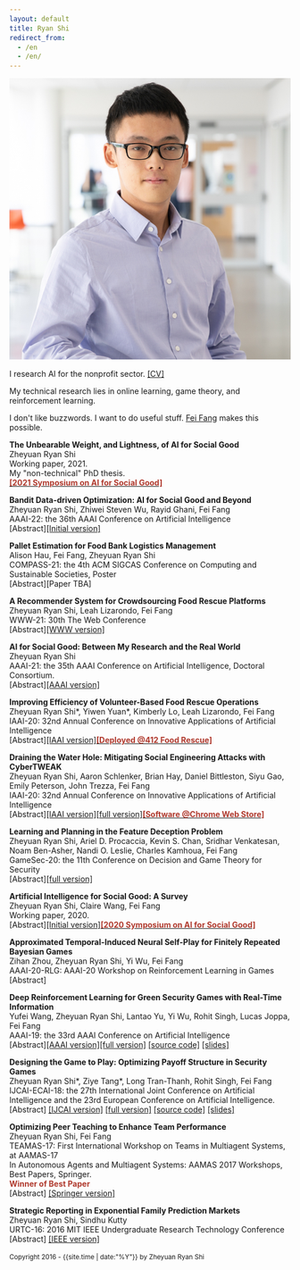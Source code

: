 ```yaml
---
layout: default
title: Ryan Shi
redirect_from:
  - /en
  - /en/
---
```


<style>
.special {
  color: #4D97AF;
}
</style>

<img class="profile-picture" src="assets/ryan.jpg">


I research AI for the nonprofit sector. [[CV]](assets/RS_CV_web.pdf)

My technical research lies in online learning, game theory, and reinforcement learning.

I don't like buzzwords. I want to do useful stuff. [Fei Fang](https://feifang.info/) makes this possible.

<!-- [<b><font color="#B03A2E">2021 Symposium on AI for Social Good, April 30, 2021.</font></b>](http://aiandsocialgood.org/aisoc21) -->

<script>
function absCHF(Id) {
    var x = document.getElementById(Id);
    if (x.style.display === "none") {
        x.style.display = "block";
    } else {
        x.style.display = "none";
    }
}
</script>

**The Unbearable Weight, and Lightness, of AI for Social Good**
<br>
Zheyuan Ryan Shi
<br>
Working paper, 2021.
<br>
My "non-technical" PhD thesis.
<br>
[<b><font color="#B03A2E">[2021 Symposium on AI for Social Good]</font></b>](http://aiandsocialgood.org/aisoc21)


**Bandit Data-driven Optimization: AI for Social Good and Beyond**
<br>
Zheyuan Ryan Shi, Zhiwei Steven Wu, Rayid Ghani, Fei Fang
<br>
AAAI-22: the 36th AAAI Conference on Artificial Intelligence
<br>
<a id="abs-bandit-button" onclick="absCHF('abs-bandit')">[Abstract]</a>[[Initial version]](https://arxiv.org/abs/2008.11707)
<div id="abs-bandit" style="display:none;">
<blockquote>The use of machine learning (ML) systems in real-world applications entails more than just a prediction algorithm. AI for social good applications, and many real-world ML tasks in general, feature an iterative process which joins prediction, optimization, and data acquisition happen in a loop. We introduce bandit data-driven optimization, the first iterative prediction-prescription framework to formally analyze this practical routine. Bandit data-driven optimization combines the advantages of online bandit learning and offline predictive analytics in an integrated framework. It offers a flexible setup to reason about unmodeled policy objectives and unforeseen consequences. We propose PROOF, the first algorithm for this framework and show that it achieves no-regret. Using numerical simulations, we show that PROOF achieves superior performance over existing baseline.</blockquote>
</div>

**Pallet Estimation for Food Bank Logistics Management**
<br>
Alison Hau, Fei Fang, Zheyuan Ryan Shi
<br>
COMPASS-21: the 4th ACM SIGCAS Conference on Computing and Sustainable Societies, Poster
<br>
<a id="abs-fbcompass-button" onclick="absCHF('abs-fbcompass')">[Abstract]</a>[Paper TBA]
<div id="abs-fbcompass" style="display:none;">
<blockquote>Food banks provide communities and organizations with food for those in need. One challenge they face is properly estimating the resources needed to fulfill orders. Estimating the number of shipping pallets needed for each order is an important step in allocating these resources, and coupled with limited data, provides a challenging mental task which the food bank staff grapple with on a daily basis. We provide an algorithm to estimate the number of pallets needed for an order based on the quantity of products, the known products-per-tier, and tiers-per-pallet values, as well as a scheme for testing this algorithm with limited data from the food bank. The algorithm aids in resource allocation by reducing uncertainty in the number of pallets needed.</blockquote>
</div>


**A Recommender System for Crowdsourcing Food Rescue Platforms**
<br>
Zheyuan Ryan Shi, Leah Lizarondo, Fei Fang
<br>
WWW-21: 30th The Web Conference
<br>
<a id="abs-frrecsys-button" onclick="absCHF('abs-frrecsys')">[Abstract]</a>[[WWW version]](https://dl.acm.org/doi/abs/10.1145/3442381.3449787)
<div id="abs-frrecsys" style="display:none;">
<blockquote>The challenges of food waste and insecurity arise in wealthy and developing nations alike, impacting millions of livelihoods. The ongoing pandemic only exacerbates the problem. A major force to combat food waste and insecurity, food rescue (FR) organizations match food donations to the non-profits that serve low-resource communities. Since they rely on external volunteers to pick up and deliver the food, some FRs use web-based mobile applications to reach the right set of volunteers. In this paper, we propose the first machine learning based model to improve volunteer engagement in the food waste and security domain. We (1) develop a recommender system to send push notifications to the most likely volunteers for each given rescue, (2) leverage a mathematical programming based approach to diversify our recommendations, and (3) propose an online algorithm to dynamically select the volunteers to notify without the knowledge of future rescues. Our recommendation system improves the hit ratio from 44% achieved by the previous method to 73%. A pilot study of our method is scheduled to take place in the near future.</blockquote>
</div>

**AI for Social Good: Between My Research and the Real World**
<br>
Zheyuan Ryan Shi
<br>
AAAI-21: the 35th AAAI Conference on Artificial Intelligence, Doctoral Consortium.
<br>
<a id="abs-aaaidc-button" onclick="absCHF('abs-aaaidc')">[Abstract]</a>[[AAAI version]](https://ojs.aaai.org/index.php/AAAI/article/view/17863)
<div id="abs-aaaidc" style="display:none;">
<blockquote>AI for social good (AI4SG) is a research theme that aims to use and advance AI to improve the well-being of society. My work on AI4SG builds a two-way bridge between the research world and the real world. Using my unique experience in food waste and security, I propose applied AI4SG research that directly addresses real-world challenges which have received little attention from the community. Drawing from my experience in various AI4SG application domains, I propose bandit data-driven optimization, the first iterative prediction-prescription framework and a no-regret algorithm PROOF. I will apply PROOF back to my applied work on AI4SG, thereby closing the loop in a single framework.</blockquote>
</div>


**Improving Efficiency of Volunteer-Based Food Rescue Operations**
<br>
Zheyuan Ryan Shi\*, Yiwen Yuan\*, Kimberly Lo, Leah Lizarondo, Fei Fang
<br>
IAAI-20: 32nd Annual Conference on Innovative Applications of Artificial Intelligence
<br>
<a id="abs-iaai20fr-button" onclick="absCHF('abs-iaai20fr')">[Abstract]</a>[[IAAI version]](https://aaai.org/ojs/index.php/AAAI/article/view/7051)[<b><font color="#B03A2E">[Deployed @412 Food Rescue]</font></b>](https://412foodrescue.org/)
<div id="abs-iaai20fr" style="display:none;">
<blockquote>Food waste and food insecurity are two challenges that coexist in many communities. To mitigate the problem, food
rescue platforms match excess food with the communities in need, and leverage external volunteers to transport the food. However, the external volunteers bring significant uncertainty to the food rescue operation. We work with a large food rescue organization to predict the uncertainty and furthermore to find ways to reduce the human dispatcher’s workload and the redundant notifications sent to volunteers. We make two main contributions. (1) We train a stacking model which predicts whether a rescue will be claimed with high precision and AUC. This model can help the dispatcher better plan for backup options and alleviate their uncertainty. (2) We develop a data-driven optimization algorithm to compute the optimal intervention and notification scheme. The algorithm uses a novel counterfactual data generation approach and the branch and bound framework. Our result reduces the number of notifications and interventions required in the food rescue operation. We are working with the organization to deploy our results in the near future.</blockquote>
</div>

**Draining the Water Hole: Mitigating Social Engineering Attacks with CyberTWEAK**
<br>
Zheyuan Ryan Shi, Aaron Schlenker, Brian Hay, Daniel Bittleston, Siyu Gao, Emily Peterson, John Trezza, Fei Fang
<br>
IAAI-20: 32nd Annual Conference on Innovative Applications of Artificial Intelligence
<br>
<a id="abs-iaai20sed-button" onclick="absCHF('abs-iaai20sed')">[Abstract]</a>[[IAAI version]](https://aaai.org/ojs/index.php/AAAI/article/view/7050)[[full version]](https://arxiv.org/abs/1901.00586)[<b><font color="#B03A2E">[Software @Chrome Web Store]</font></b>](http://bit.ly/CyberTWEAK)
<div id="abs-iaai20sed" style="display:none;">
<blockquote>Cyber adversaries have increasingly leveraged social engineering attacks to breach large organizations and threaten the well-being of today's online users. One clever technique, the "watering hole" attack, compromises a legitimate website to execute drive-by download attacks by redirecting users to another malicious domain. We introduce a game-theoretic model that captures the salient aspects for an organization protecting itself from a watering hole attack by altering the environment information in web traffic so as to deceive the attackers. Our main contributions are (1) a novel Social Engineering Deception (SED) game model that features a continuous action set for the attacker, (2) an in-depth analysis of the SED model to identify computationally feasible real-world cases, and (3) the CyberTWEAK algorithm which solves for the optimal protection policy. To illustrate the potential use of our framework, we built a browser extension based on our algorithms which is now publicly available online. The CyberTWEAK extension will be vital to the continued development and deployment of countermeasures for social engineering.</blockquote>
</div>

**Learning and Planning in the Feature Deception Problem**
<br>
Zheyuan Ryan Shi, Ariel D. Procaccia, Kevin S. Chan, Sridhar Venkatesan, Noam Ben-Asher, Nandi O. Leslie, Charles Kamhoua, Fei Fang
<br>
GameSec-20: the 11th Conference on Decision and Game Theory for Security
<br>
<a id="abs-fdg-button" onclick="absCHF('abs-fdg19')">[Abstract]</a>[[full version]](https://arxiv.org/abs/1905.04833)
<div id="abs-fdg19" style="display:none;">
<blockquote>Today's high-stakes adversarial interactions feature attackers who constantly breach the ever-improving security measures. Deception mitigates the defender's loss by misleading the attacker to make suboptimal decisions. In order to formally reason about deception, we introduce the feature deception problem (FDP), a domain-independent model and present a learning and planning framework for finding the optimal deception strategy, taking into account the adversary's preferences which are initially unknown to the defender. We make the following contributions. (1) We show that we can uniformly learn the adversary's preferences using data from a modest number of deception strategies. (2) We propose an approximation algorithm for finding the optimal deception strategy given the learned preferences and show that the problem is NP-hard. (3) We perform extensive experiments to validate our methods and results. In addition, we provide a case study of the credit bureau network to illustrate how FDP implements deception on a real-world problem.</blockquote>
</div>

**Artificial Intelligence for Social Good: A Survey**
<br>
Zheyuan Ryan Shi, Claire Wang, Fei Fang
<br>
Working paper, 2020.
<br>
<a id="abs-ai4sg-button" onclick="absCHF('abs-ai4sg')">[Abstract]</a>[[Initial version]](https://arxiv.org/abs/2001.01818)[<b><font color="#B03A2E">[2020 Symposium on AI for Social Good]</font></b>](http://aiandsocialgood.org/aisoc20)
<div id="abs-ai4sg" style="display:none;">
<blockquote>Artificial intelligence for social good (AI4SG) is a research theme that aims to use and advance artificial intelligence to address societal issues and improve the well-being of the world. AI4SG has received lots of attention from the research community in the past decade with several successful applications. Building on the most comprehensive collection of the AI4SG literature to date with over 1000 contributed papers, we provide a detailed account and analysis of the work under the theme in the following ways. (1) We quantitatively analyze the distribution and trend of the AI4SG literature in terms of application domains and AI techniques used. (2) We propose three conceptual methods to systematically group the existing literature and analyze the eight AI4SG application domains in a unified framework. (3) We distill five research topics that represent the common challenges in AI4SG across various application domains. (4) We discuss five issues that, we hope, can shed light on the future development of the AI4SG research.</blockquote>
</div>


**Approximated Temporal-Induced Neural Self-Play for Finitely Repeated Bayesian Games**
<br>
Zihan Zhou, Zheyuan Ryan Shi, Yi Wu, Fei Fang
<br>
AAAI-20-RLG: AAAI-20 Workshop on Reinforcement Learning in Games
<br>
<a id="abs-pbne-button" onclick="absCHF('abs-pbne20')">[Abstract]</a>
<div id="abs-pbne20" style="display:none;">
<blockquote>In two-player finitely repeated Bayesian games with one-sided incomplete information, there is a natural information asymmetry among the players. In each round of the game, the player with information disadvantage needs to infer the other player’s type from their actions. The other player, knowing that their actions reveal information about themselves, will balance between playing myopically and maintaining information advantage to maximize their accumulated payoff in the long-run, which can lead to deceptive actions. Computing the Perfect Bayesian Nash Equilibrium (PBNE) in such games can be computationally intractable for large games. In this paper, we propose a new learning-based framework to approximate PBNEs, which uses non-parametric approximation and reinforcement learning from self-play. Our initial results show that it can improve the scalability over existing methods and lead to strategy profiles that are close to PBNEs.</blockquote>
</div>

**Deep Reinforcement Learning for Green Security Games with Real-Time Information**
<br>
Yufei Wang, Zheyuan Ryan Shi, Lantao Yu, Yi Wu, Rohit Singh, Lucas Joppa, Fei Fang
<br>
AAAI-19: the 33rd AAAI Conference on Artificial Intelligence
<br>
<a id="abs-aaai19-button" onclick="absCHF('abs-aaai19')">[Abstract]</a>[[AAAI version]](https://www.aaai.org/ojs/index.php/AAAI/article/view/3941)[[full version]](https://arxiv.org/abs/1811.02483) [[source code]](https://github.com/AIandSocialGoodLab/DeDOL) [[slides]](/papers/2019_AAAI_RL4SG_slides.pdf)  
<div id="abs-aaai19" style="display:none;">
<blockquote>Green Security Games (GSGs) have been proposed and applied to optimize patrols conducted by law enforcement agencies in green security domains such as combating poaching, illegal logging and overfishing. However, real-time information such as footprints and agents' subsequent actions upon receiving the information, e.g., rangers following the footprints to chase the poacher, have been neglected in previous work. To fill the gap, we first propose a new game model GSG-I which augments GSGs with sequential movement and the vital element of real-time information. Second, we design a novel deep reinforcement learning-based algorithm, DeDOL, to compute a patrolling strategy that adapts to the real-time information against a best-responding attacker. DeDOL is built upon the double oracle framework and the policy-space response oracle, solving a restricted game and iteratively adding best response strategies to it through training deep Q-networks. Exploring the game structure, DeDOL uses domain-specific heuristic strategies as initial strategies and constructs several local modes for efficient and parallelized training. To our knowledge, this is the first attempt to use Deep Q-Learning for security games.</blockquote>
</div>

**Designing the Game to Play: Optimizing Payoff Structure in Security Games**
<br>
Zheyuan Ryan Shi\*, Ziye Tang\*, Long Tran-Thanh, Rohit Singh, Fei Fang
<br>
IJCAI-ECAI-18: the 27th International Joint Conference on Artificial Intelligence and the 23rd European Conference on Artificial Intelligence.
<br>
<a id="abs-ijcai18-button" onclick="absCHF('abs-ijcai18')">[Abstract]</a>
[[IJCAI version]](https://www.ijcai.org/proceedings/2018/71) [[full version]](https://arxiv.org/abs/1805.01987) [[source code]](https://github.com/AIandSocialGoodLab/SecurityGamePayoffManipulation) [[slides]](/papers/2018_IJCAI_payoffmanipulation_slides.pdf)
<div id="abs-ijcai18" style="display:none;">
<blockquote>Effective game-theoretic modeling of defender-attacker behavior is becoming increasingly important. In many domains, the defender functions not only as a player but also the designer of the game's payoff structure. We study Stackelberg Security Games where the defender, in addition to allocating defensive resources to protect targets from the attacker, can strategically manipulate the attacker's payoff under budget constraints in weighted L^p-norm form regarding the amount of change. Focusing on problems with weighted L^1-norm form constraint, we present (i) a mixed integer linear program-based algorithm with approximation guarantee; (ii) a branch-and-bound based algorithm with improved efficiency achieved by effective pruning; (iii) a polynomial time approximation scheme for a special but practical class of problems. In addition, we show that problems under budget constraints in L^0-norm form and weighted L^\infty-norm form can be solved in polynomial time. We provide an extensive experimental evaluation of our proposed algorithms.</blockquote>
</div>





**Optimizing Peer Teaching to Enhance Team Performance**
<br>
Zheyuan Ryan Shi, Fei Fang
<br>
TEAMAS-17: First International Workshop on Teams in Multiagent Systems, at AAMAS-17
<br>
In Autonomous Agents and Multiagent Systems: AAMAS 2017 Workshops, Best Papers, Springer.
<br>
<b><font color="#B03A2E">Winner of Best Paper</font></b>
<br>
<a id="abs-teamas17-button" onclick="absCHF('abs-teamas17')">[Abstract]</a>
[[Springer version]](https://link.springer.com/chapter/10.1007/978-3-319-71682-4_9)
<div id="abs-teamas17" style="display:none;">
<blockquote>Collaboration among human agents with different expertise and capabilities is becoming increasingly pervasive and important for developing new products, providing patient-centered health care, propelling scientific advance, and solving social issues. When the roles of the agents in such collaborative teamwork are highly interdependent, the performance of the team will rely not only on each team member’s individual capabilities but also on their shared understanding and mutual support. Without any understanding in other team members’ area of expertise, the team members may not be able to work together efficiently due to the high cost of communication and the individual decisions made by different team members may even lead to undesirable results for the team. To improve collaboration and the overall performance of the team, the team members can teach each other and learn from each other, and such peer-teaching practice has shown to have great benefit in various domains such as interdisciplinary research collaboration and collaborative health care. However, the amount of time and effort the team members can spend on peer-teaching is often limited. In this paper, we focus on finding the best peer teaching plan to optimize the performance of the team, given the limited teaching and learning capacity. We (i) provide a formal model of the Peer Teaching problem; (ii) present hardness results for the problem in the general setting, and the subclasses of problems with additive utility functions and submodular utility functions; (iii) propose a polynomial time exact algorithm for problems with additive utility function, as well as a polynomial time approximation algorithm for problems with submodular utility functions.</blockquote>
</div>

**Strategic Reporting in Exponential Family Prediction Markets**
<br>
Zheyuan Ryan Shi, Sindhu Kutty
<br>
URTC-16: 2016 MIT IEEE Undergraduate Research Technology Conference
<br>
<a id="abs-urtc16-button" onclick="absCHF('abs-urtc16')">[Abstract]</a>
[[IEEE version]](http://ieeexplore.ieee.org/document/8284063/)
<div id="abs-urtc16" style="display:none;">
<blockquote>Prediction markets are a platform for aggregating information from a population. We perform market simulations on the exponential family models of prediction markets. We verify the market dynamics and provide some extensions to the previous models. We also consider the incentive compatibility problem in such markets with risk neutral Bayesian traders. We show that while the market is guaranteed to achieve information aggregation, whether traders express their beliefs promptly depends on their beliefs and initial market state.
</blockquote>
</div>


<footer>
<p><small>Copyright 2016 - {{site.time | date:"%Y"}} by Zheyuan Ryan Shi </small></p>
</footer>
